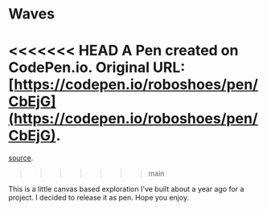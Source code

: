 # Waves

<<<<<<< HEAD
A Pen created on CodePen.io. Original URL: [https://codepen.io/roboshoes/pen/CbEjG](https://codepen.io/roboshoes/pen/CbEjG).
=======
[source](https://codepen.io/roboshoes/pen/CbEjG).
>>>>>>> main

This is a little canvas based exploration I've built about a year ago for a project. I decided to release it as pen. Hope you enjoy.
